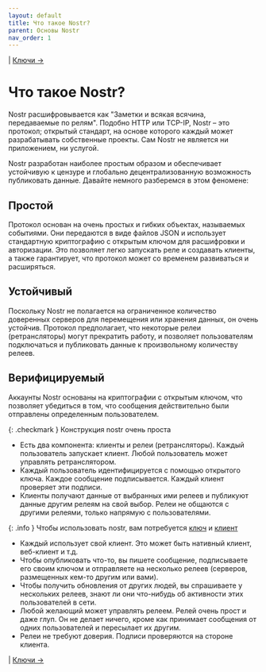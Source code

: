 ```yaml
---
layout: default
title: Что такое Nostr?
parent: Основы Nostr
nav_order: 1
---
```


| [Ключи →](https://nostr.21ideas.org/docs/basics/keys.html)

# Что такое Nostr?
Nostr расшифровывается как "Заметки и всякая всячина, передаваемые по релям". Подобно HTTP или TCP-IP, Nostr – это протокол; открытый стандарт, на основе которого каждый может разрабатывать собственные проекты. Сам Nostr не является ни приложением, ни услугой.

Nostr разработан наиболее простым образом и обеспечивает устойчивую к цензуре и глобально децентрализованную возможность публиковать данные. Давайте немного разберемся в этом феномене:

## Простой
Протокол основан на очень простых и гибких объектах, называемых событиями. Они передаются в виде файлов JSON и использует стандартную криптографию с открытым ключом для расшифровки и авторизации. Это позволяет легко запускать реле и создавать клиенты, а также гарантирует, что протокол может со временем развиваться и расширяться.

## Устойчивый
Поскольку Nostr не полагается на ограниченное количество доверенных серверов для перемещения или хранения данных, он очень устойчив. Протокол предполагает, что некоторые релеи (ретрансляторы) могут прекратить работу, и позволяет пользователям подключаться и публиковать данные к произвольному количеству релеев.

## Верифицируемый
Аккаунты Nostr основаны на криптографии с открытым ключом, что позволяет убедиться в том, что сообщения действительно были отправлены определенным пользователем.

{: .checkmark }
Конструкция nostr очень проста

* Есть два компонента: клиенты и релеи (ретрансляторы). Каждый пользователь запускает клиент. Любой пользователь может управлять ретранслятором.
* Каждый пользователь идентифицируется с помощью открытого ключа. Каждое сообщение подписывается. Каждый клиент проверяет эти подписи.
* Клиенты получают данные от выбранных ими релеев и публикуют данные другим релеям на свой выбор. Релеи не общаются с другими релеями, только напрямую с пользователями.

{: .info }
Чтобы использовать nostr, вам потребуется [ключ](https://bitcoin21ideas.github.io/nostr-files/docs/basics/keys.html) и [клиент](https://bitcoin21ideas.github.io/nostr-files/docs/basics/clients.html)

* Каждый использует свой клиент. Это может быть нативный клиент, веб-клиент и т.д.
* Чтобы опубликовать что-то, вы пишете сообщение, подписываете его своим ключом и отправляете на несколько релеев (серверов, размещенных кем-то другим или вами).
* Чтобы получить обновления от других людей, вы спрашиваете у нескольких релеев, знают ли они что-нибудь об активности этих пользователей в сети.
* Любой желающий может управлять релеем. Релей очень прост и даже глуп. Он не делает ничего, кроме как принимает сообщения от одних пользователей и пересылает их другим.
* Релеи не требуют доверия. Подписи проверяются на стороне клиента.

| [Ключи →](https://nostr.21ideas.org/docs/basics/keys.html)

